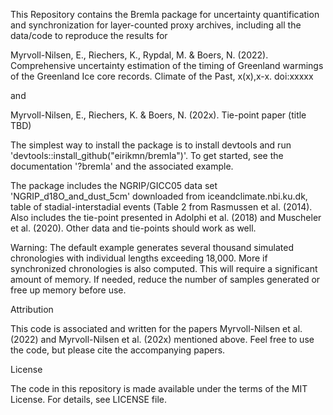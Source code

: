 This Repository contains the Bremla package for uncertainty quantification and synchronization for layer-counted proxy archives, including all the data/code to reproduce the results for

Myrvoll-Nilsen, E., Riechers, K., Rypdal, M. & Boers, N. (2022). Comprehensive uncertainty estimation of the timing of Greenland warmings of the Greenland Ice core records. Climate of the Past, x(x),x-x. doi:xxxxx

and 

Myrvoll-Nilsen, E., Riechers, K. & Boers, N. (202x). Tie-point paper (title TBD)

The simplest way to install the package is to install devtools and run 'devtools::install_github("eirikmn/bremla")'. To get started, see the documentation '?bremla' and the associated example.

The package includes the NGRIP/GICC05 data set 'NGRIP_d18O_and_dust_5cm' downloaded from iceandclimate.nbi.ku.dk, table of stadial-interstadial events (Table 2 from Rasmussen et al. (2014). Also includes the tie-point presented in Adolphi et al. (2018) and Muscheler et al. (2020). Other data and tie-points should work as well.

Warning: The default example generates several thousand simulated chronologies with individual lengths exceeding 18,000. More if synchronized chronologies is also computed. This will require a significant amount of memory. If needed, reduce the number of samples generated or free up memory before use.

Attribution

This code is associated and written for the papers Myrvoll-Nilsen et al. (2022) and Myrvoll-Nilsen et al. (202x) mentioned above. Feel free to use the code, but please cite the accompanying papers.

License

The code in this repository is made available under the terms of the MIT License. For details, see LICENSE file.